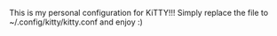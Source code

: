 This is my personal configuration for KiTTY!!!
Simply replace the file to ~/.config/kitty/kitty.conf and enjoy :)
